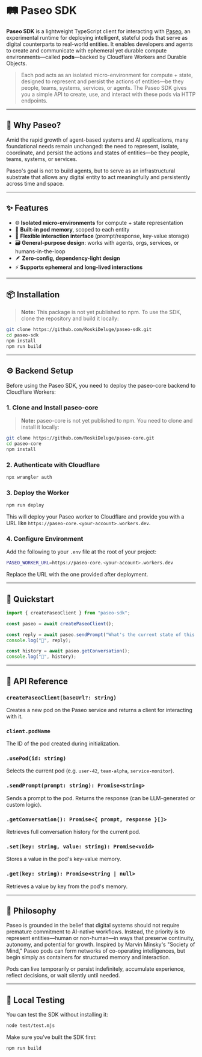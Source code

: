 # 🛤️ Paseo SDK

**Paseo SDK** is a lightweight TypeScript client for interacting with [Paseo](https://github.com/RoskiDeluge/paseo-core), an experimental runtime for deploying intelligent, stateful pods that serve as digital counterparts to real-world entities. It enables developers and agents to create and communicate with ephemeral yet durable compute environments—called **pods**—backed by Cloudflare Workers and Durable Objects.

> Each pod acts as an isolated micro-environment for compute + state, designed to represent and persist the actions of entities—be they people, teams, systems, services, or agents. The Paseo SDK gives you a simple API to create, use, and interact with these pods via HTTP endpoints.

---

## 🤔 Why Paseo?

Amid the rapid growth of agent-based systems and AI applications, many foundational needs remain unchanged: the need to represent, isolate, coordinate, and persist the actions and states of entities—be they people, teams, systems, or services. 

Paseo's goal is not to build agents, but to serve as an infrastructural substrate that allows any digital entity to act meaningfully and persistently across time and space.

---

## ✨ Features

- 🌐 **Isolated micro-environments** for compute + state representation
- 🧠 **Built-in pod memory**, scoped to each entity
- 💬 **Flexible interaction interface** (prompt/response, key-value storage)
- 🗃️ **General-purpose design**: works with agents, orgs, services, or humans-in-the-loop
- 🪶 **Zero-config, dependency-light design**
- ⚡ **Supports ephemeral and long-lived interactions**

---

## 📦 Installation

> **Note:** This package is not yet published to npm. To use the SDK, clone the repository and build it locally:

```bash
git clone https://github.com/RoskiDeluge/paseo-sdk.git
cd paseo-sdk
npm install
npm run build
```

---

## ⚙️ Backend Setup

Before using the Paseo SDK, you need to deploy the paseo-core backend to Cloudflare Workers:

### 1. Clone and Install paseo-core

> **Note:** paseo-core is not yet published to npm. You need to clone and install it locally:

```bash
git clone https://github.com/RoskiDeluge/paseo-core.git
cd paseo-core
npm install
```

### 2. Authenticate with Cloudflare

```bash
npx wrangler auth
```

### 3. Deploy the Worker

```bash
npm run deploy
```

This will deploy your Paseo worker to Cloudflare and provide you with a URL like `https://paseo-core.<your-account>.workers.dev`.

### 4. Configure Environment

Add the following to your `.env` file at the root of your project:

```bash
PASEO_WORKER_URL=https://paseo-core.<your-account>.workers.dev
```

Replace the URL with the one provided after deployment.

---

## 🚀 Quickstart

```ts
import { createPaseoClient } from "paseo-sdk";

const paseo = await createPaseoClient();

const reply = await paseo.sendPrompt("What's the current state of this entity?");
console.log("🤖", reply);

const history = await paseo.getConversation();
console.log("🧠", history);
```

---

## 🧰 API Reference

### `createPaseoClient(baseUrl?: string)`

Creates a new pod on the Paseo service and returns a client for interacting with it.

### `client.podName`

The ID of the pod created during initialization.

### `.usePod(id: string)`

Selects the current pod (e.g. `user-42`, `team-alpha`, `service-monitor`).

### `.sendPrompt(prompt: string): Promise<string>`

Sends a prompt to the pod. Returns the response (can be LLM-generated or custom logic).

### `.getConversation(): Promise<{ prompt, response }[]>`

Retrieves full conversation history for the current pod.

### `.set(key: string, value: string): Promise<void>`

Stores a value in the pod's key-value memory.

### `.get(key: string): Promise<string | null>`

Retrieves a value by key from the pod's memory.

---

## 🧠 Philosophy

Paseo is grounded in the belief that digital systems should not require premature commitment to AI-native workflows. Instead, the priority is to represent entities—human or non-human—in ways that preserve continuity, autonomy, and potential for growth. Inspired by Marvin Minsky's "Society of Mind," Paseo pods can form networks of co-operating intelligences, but begin simply as containers for structured memory and interaction.

Pods can live temporarily or persist indefinitely, accumulate experience, reflect decisions, or wait silently until needed. 

---

## 🧪 Local Testing

You can test the SDK without installing it:

```bash
node test/test.mjs
```

Make sure you’ve built the SDK first:

```bash
npm run build
```
